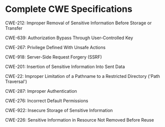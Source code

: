 

# Complete CWE Specifications

CWE-212: Improper Removal of Sensitive Information Before Storage or Transfer

CWE-639: Authorization Bypass Through User-Controlled Key

CWE-267: Privilege Defined With Unsafe Actions

CWE-918: Server-Side Request Forgery (SSRF)

CWE-201: Insertion of Sensitive Information Into Sent Data

CWE-22: Improper Limitation of a Pathname to a Restricted Directory ('Path Traversal')

CWE-287: Improper Authentication

CWE-276: Incorrect Default Permissions

CWE-922: Insecure Storage of Sensitive Information

CWE-226: Sensitive Information in Resource Not Removed Before Reuse